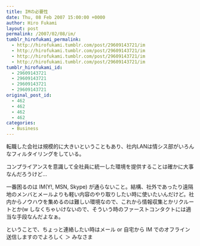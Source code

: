 ```yaml
---
title: IMの必要性
date: Thu, 08 Feb 2007 15:00:00 +0000
author: Hiro Fukami
layout: post
permalink: /2007/02/08/im/
tumblr_hirofukami_permalink:
  - http://hirofukami.tumblr.com/post/29609143721/im
  - http://hirofukami.tumblr.com/post/29609143721/im
  - http://hirofukami.tumblr.com/post/29609143721/im
  - http://hirofukami.tumblr.com/post/29609143721/im
tumblr_hirofukami_id:
  - 29609143721
  - 29609143721
  - 29609143721
  - 29609143721
original_post_id:
  - 462
  - 462
  - 462
  - 462
categories:
  - Business
---
```

<div class="section">
  <p>
    転職した会社は規模的に大きいということもあり、社内LANは情シス部がいろんなフィルタイリングをしている。
  </p>
  
  <p>
    コンプライアンスを意識して全社員に統一した環境を提供することは確かに大事なんだろうけど&#8230;
  </p>
  
  <p>
    一番困るのは IM(Y!, MSN, Skype) が通らないこと。結構、社外であったり遠隔地のメンバとメールよりも軽い内容のやり取りしたい時に使いたいんだけど。社内からノウハウを集めるのは難しい環境なので、これから情報収集とかリクルートとか(w しなくちゃいけないので、そういう時のファーストコンタクトには適当な手段なんだよなぁ。
  </p>
  
  <p>
    ということで、ちょっと連絡したい時はメール or 自宅から IM でのオフライン送信しますのでよろしく ＞ みなさま
  </p>
</div>
